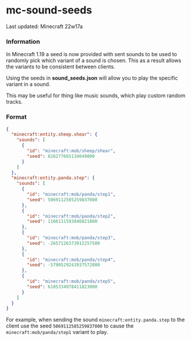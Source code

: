 # mc-sound-seeds
Last updated: Minecraft 22w17a

### Information
In Minecraft 1.19 a seed is now provided with sent sounds to be used to randomly pick which variant of a sound is chosen.
This as a result allows the variants to be consistent between clients.

Using the seeds in **sound_seeds.json** will allow you to play the specific variant in a sound.

This may be useful for thing like music sounds, which play custom random tracks.

### Format
```json
{
  "minecraft:entity.sheep.shear": {
    "sounds": [
      {
        "id": "minecraft:mob/sheep/shear",
        "seed": 826277665134049000
      }
    ]
  },
  "minecraft:entity.panda.step": {
    "sounds": [
      {
        "id": "minecraft:mob/panda/step1",
        "seed": 5069112585259837000
      },
      {
        "id": "minecraft:mob/panda/step2",
        "seed": 1166111593840821800
      },
      {
        "id": "minecraft:mob/panda/step3",
        "seed": -2657126373912257500
      },
      {
        "id": "minecraft:mob/panda/step4",
        "seed": -5790529243937572000
      },
      {
        "id": "minecraft:mob/panda/step5",
        "seed": 6185334978411823000
      }
    ]
  }
}
```

For example, when sending the sound ``minecraft:entity.panda.step`` to the client use the seed ``5069112585259837000`` to cause the
``minecraft:mob/panda/step1`` variant to play.
